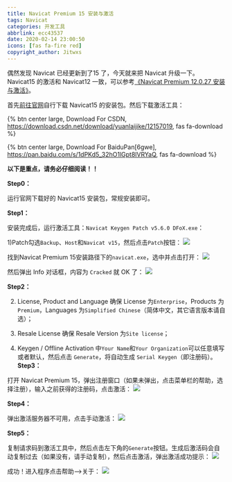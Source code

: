 ```yaml
---
title: Navicat Premium 15 安装与激活
tags: Navicat
categories: 开发工具
abbrlink: ecc43537
date: 2020-02-14 23:00:50
icons: [fas fa-fire red]
copyright_author: Jitwxs
---
```


偶然发现 Navicat 已经更新到了15 了，今天就来把 Navicat 升级一下。Navicat15 的激活和 Navicat12 一致，可以参考[《Navicat Premium 12.0.27 安装与激活》](/4be9221b.html)。

首先[前往官网](https://www.navicat.com.cn/download/navicat-premium)自行下载 Navicat15 的安装包。然后下载激活工具：

{% btn center large, Download For CSDN, https://download.csdn.net/download/yuanlaijike/12157019, fas fa-download %}

{% btn center large, Download For BaiduPan[6gwe], https://pan.baidu.com/s/1dPKd5_32hO1lGpt8lVRYaQ, fas fa-download %}

**以下是重点，请务必仔细阅读！！**

**Step0：**

运行官网下载好的 Navicat15 安装包，常规安装即可。

**Step1：**

安装完成后，运行激活工具：`Navicat Keygen Patch v5.6.0 DFoX.exe`：

1)Patch勾选`Backup`、`Host`和`Navicat v15`，然后点击`Patch`按钮：
![](https://cdn.jsdelivr.net/gh/jitwxs/cdn/blog/posts/20200214231155763.png)

找到Navicat Premium 15安装路径下的`navicat.exe`，选中并点击打开：
![](https://cdn.jsdelivr.net/gh/jitwxs/cdn/blog/posts/20200214225444.png)

然后弹出 Info 对话框，内容为 `Cracked` 就 OK 了：
![](https://cdn.jsdelivr.net/gh/jitwxs/cdn/blog/posts/20200214225456.png)

**Step2：**

2) License, Product and Language 确保 License 为`Enterprise`，Products 为`Premium`，Languages 为`Simplified Chinese`（简体中文，其它语言版本请自选）；

3) Resale License 确保 Resale Version 为`Site license`；

4) Keygen / Offline Activation 中`Your Name`和`Your Organization`可以任意填写或者默认，然后点击 `Generate`，将自动生成 `Serial Keygen`（即注册码）。
**Step3：**

打开 Navicat Premium 15，弹出注册窗口（如果未弹出，点击菜单栏的帮助，选择注册），输入之前获得的注册码，点击激活：
![](https://cdn.jsdelivr.net/gh/jitwxs/cdn/blog/posts/20200214231517.png)

**Step4：**

弹出激活服务器不可用，点击手动激活：
![](https://cdn.jsdelivr.net/gh/jitwxs/cdn/blog/posts/20180504154324818.png)

**Step5：**

复制请求码到激活工具中，然后点击左下角的`Generate`按钮。生成后激活码会自动复制过去（如果没有，请手动复制），然后点击激活，弹出激活成功提示：
![](https://cdn.jsdelivr.net/gh/jitwxs/cdn/blog/posts/20200214225722.png)

成功！进入程序点击帮助-->关于：
![](https://cdn.jsdelivr.net/gh/jitwxs/cdn/blog/posts/20200214225753.png)

